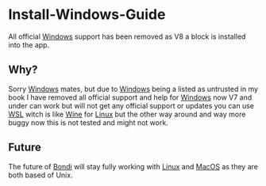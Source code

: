 # Install-Windows-Guide
All official [Windows](https://www.microsoft.com/en-us) support has been removed as V8 a block is installed into the app.

## Why?
Sorry [Windows](https://www.microsoft.com/en-us) mates, but due to [Windows](https://www.microsoft.com/en-us) being a listed as untrusted in my book I have removed all official support and help for [Windows](https://www.microsoft.com/en-us) now V7 and under can work but will not get any official support or updates you can use [WSL](https://learn.microsoft.com/en-us/windows/wsl/install) witch is like [Wine](https://www.winehq.org/) for [Linux](https://www.linux.org/) but the other way around and way more buggy now this is not tested and might not work.

## Future
The future of [Bondi](https://github.com/HttpAnimation/Bondi) will stay fully working with [Linux](https://www.linux.org/) and [MacOS](https://www.apple.com/macos) as they are both based of Unix.